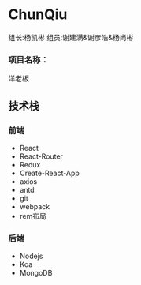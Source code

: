 # ChunQiu
  组长:杨凯彬   组员:谢建满&amp;谢彦浩&amp;杨尚彬


###  项目名称：
洋老板 



## 技术栈

### 前端

- React
- React-Router
- Redux
- Create-React-App
- axios
- antd
- git
- webpack
- rem布局

### 后端

- Nodejs
- Koa
- MongoDB